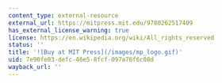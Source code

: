 ```yaml
---
content_type: external-resource
external_url: https://mitpress.mit.edu/9780262517409
has_external_license_warning: true
license: https://en.wikipedia.org/wiki/All_rights_reserved
status: ''
title: '![Buy at MIT Press](/images/mp_logo.gif)'
uid: 7e90fe03-defc-46e5-8fcf-097a76f6c08d
wayback_url: ''
---
```


